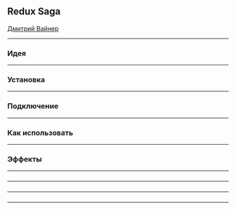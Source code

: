 ## Redux Saga

[Дмитрий Вайнер](mailto:dmitry.weiner@gmail.com)

---

### Идея

---

### Установка 

---

### Подключение

---

### Как использовать

---

### Эффекты

---

### 

---

### 

---

### 

---
